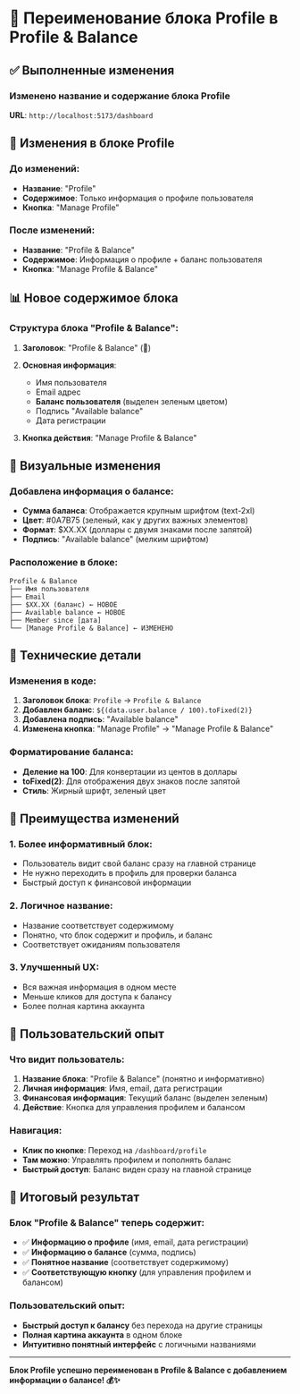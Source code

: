 # 🔄 Переименование блока Profile в Profile & Balance

## ✅ Выполненные изменения

### Изменено название и содержание блока Profile

**URL**: `http://localhost:5173/dashboard`

## 🔄 Изменения в блоке Profile

### До изменений:
- **Название**: "Profile"
- **Содержимое**: Только информация о профиле пользователя
- **Кнопка**: "Manage Profile"

### После изменений:
- **Название**: "Profile & Balance"
- **Содержимое**: Информация о профиле + баланс пользователя
- **Кнопка**: "Manage Profile & Balance"

## 📊 Новое содержимое блока

### Структура блока "Profile & Balance":
1. **Заголовок**: "Profile & Balance" (👤)
2. **Основная информация**:
   - Имя пользователя
   - Email адрес
   - **Баланс пользователя** (выделен зеленым цветом)
   - Подпись "Available balance"
   - Дата регистрации

3. **Кнопка действия**: "Manage Profile & Balance"

## 🎨 Визуальные изменения

### Добавлена информация о балансе:
- **Сумма баланса**: Отображается крупным шрифтом (text-2xl)
- **Цвет**: #0A7B75 (зеленый, как у других важных элементов)
- **Формат**: $XX.XX (доллары с двумя знаками после запятой)
- **Подпись**: "Available balance" (мелким шрифтом)

### Расположение в блоке:
```
Profile & Balance
├── Имя пользователя
├── Email
├── $XX.XX (баланс) ← НОВОЕ
├── Available balance ← НОВОЕ
├── Member since [дата]
└── [Manage Profile & Balance] ← ИЗМЕНЕНО
```

## 🔧 Технические детали

### Изменения в коде:
1. **Заголовок блока**: `Profile` → `Profile & Balance`
2. **Добавлен баланс**: `${(data.user.balance / 100).toFixed(2)}`
3. **Добавлена подпись**: "Available balance"
4. **Изменена кнопка**: "Manage Profile" → "Manage Profile & Balance"

### Форматирование баланса:
- **Деление на 100**: Для конвертации из центов в доллары
- **toFixed(2)**: Для отображения двух знаков после запятой
- **Стиль**: Жирный шрифт, зеленый цвет

## 🎯 Преимущества изменений

### 1. Более информативный блок:
- Пользователь видит свой баланс сразу на главной странице
- Не нужно переходить в профиль для проверки баланса
- Быстрый доступ к финансовой информации

### 2. Логичное название:
- Название соответствует содержимому
- Понятно, что блок содержит и профиль, и баланс
- Соответствует ожиданиям пользователя

### 3. Улучшенный UX:
- Вся важная информация в одном месте
- Меньше кликов для доступа к балансу
- Более полная картина аккаунта

## 📱 Пользовательский опыт

### Что видит пользователь:
1. **Название блока**: "Profile & Balance" (понятно и информативно)
2. **Личная информация**: Имя, email, дата регистрации
3. **Финансовая информация**: Текущий баланс (выделен зеленым)
4. **Действие**: Кнопка для управления профилем и балансом

### Навигация:
- **Клик по кнопке**: Переход на `/dashboard/profile`
- **Там можно**: Управлять профилем и пополнять баланс
- **Быстрый доступ**: Баланс виден сразу на главной странице

## 🎉 Итоговый результат

### Блок "Profile & Balance" теперь содержит:
- ✅ **Информацию о профиле** (имя, email, дата регистрации)
- ✅ **Информацию о балансе** (сумма, подпись)
- ✅ **Понятное название** (соответствует содержимому)
- ✅ **Соответствующую кнопку** (для управления профилем и балансом)

### Пользовательский опыт:
- **Быстрый доступ к балансу** без перехода на другие страницы
- **Полная картина аккаунта** в одном блоке
- **Интуитивно понятный интерфейс** с логичными названиями

---

**Блок Profile успешно переименован в Profile & Balance с добавлением информации о балансе! 💰✨**
